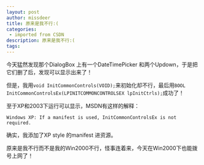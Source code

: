 ```yaml
---
layout: post
author: missdeer
title: 原来是我不行:(
categories: 
 - imported from CSDN
description: 原来是我不行:(
tags: 
---
```


今天猛然发现那个DialogBox 上有一个DateTimePicker 和两个Updown，于是把它们删了后，发现可以显示出来了！

但是，我用`void InitCommonControls(VOID);`来初始化却不行，最后用`BOOL InitCommonControlsEx(LPINITCOMMONCONTROLSEX lpInitCtrls);`成功了！

至于XP和2003下运行可以显示，MSDN有这样的解释：

    Windows XP: If a manifest is used, InitCommonControlsEx is not required. 
    
确实，我添加了XP style 的manifest 进资源。

原来是我不行而不是我的Win2000不行，怪事连着来，今天在Win2000下也能拨号上网了！
